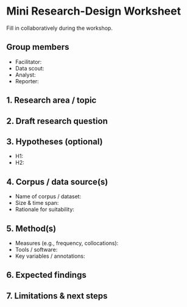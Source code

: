 # Mini Research-Design Worksheet

Fill in collaboratively during the workshop.

## Group members

- Facilitator:
- Data scout:
- Analyst:
- Reporter:

## 1. Research area / topic


## 2. Draft research question


## 3. Hypotheses (optional)

- H1:
- H2:

## 4. Corpus / data source(s)

- Name of corpus / dataset:
- Size & time span:
- Rationale for suitability:

## 5. Method(s)

- Measures (e.g., frequency, collocations):
- Tools / software:
- Key variables / annotations:

## 6. Expected findings


## 7. Limitations & next steps 